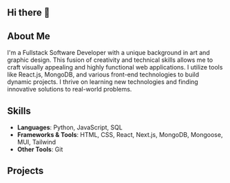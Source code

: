 ## Hi there 👋

## About Me

I'm a Fullstack Software Developer with a unique background in art and graphic design. This fusion of creativity and technical skills allows me to craft visually appealing and highly functional web applications. I utilize tools like React.js, MongoDB, and various front-end technologies to build dynamic projects. I thrive on learning new technologies and finding innovative solutions to real-world problems. 

## Skills 
- **Languages**: Python, JavaScript, SQL  
- **Frameworks & Tools**: HTML, CSS, React, Next.js, MongoDB, Mongoose, MUI, Tailwind  
- **Other Tools**: Git

## Projects  



<!--
**MarleyWulf/MarleyWulf** is a ✨ _special_ ✨ repository because its `README.md` (this file) appears on your GitHub profile.

Here are some ideas to get you started:

- 🔭 I’m currently working on ...
- 🌱 I’m currently learning ...
- 👯 I’m looking to collaborate on ...
- 🤔 I’m looking for help with ...
- 💬 Ask me about ...
- 📫 How to reach me: ...
- 😄 Pronouns: ...
- ⚡ Fun fact: ...
-->
